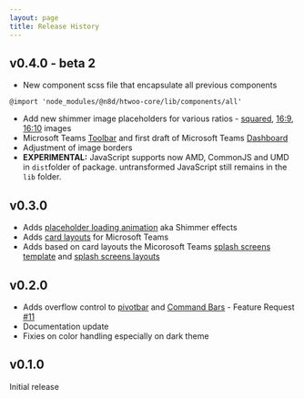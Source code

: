 ```yaml
---
layout: page
title: Release History
---
```


## v0.4.0 - beta 2
- New component scss file that encapsulate all previous components
```tsx
@import 'node_modules/@n8d/htwoo-core/lib/components/all'
```
- Add new shimmer image placeholders for various ratios - [squared](https://lab.n8d.studio/htwoo/htwoo-core/?p=atoms-shimmer-squared), [16:9](https://lab.n8d.studio/htwoo/htwoo-core/?p=atoms-shimmer-img-16x9), [16:10](https://lab.n8d.studio/htwoo/htwoo-core/?p=atoms-shimmer-img-16x10) images
- Microsoft Teams [Toolbar](https://lab.n8d.studio/htwoo/htwoo-core/?p=molecules-teams-toolbar) and first draft of Microsoft Teams [Dashboard](https://lab.n8d.studio/htwoo/htwoo-core/?p=templates-teams-dashboard)
- Adjustment of image borders
- **EXPERIMENTAL:** JavaScript supports now AMD, CommonJS and UMD in `dist`folder of package. untransformed JavaScript still remains in the `lib` folder.

## v0.3.0
- Adds [placeholder loading animation](https://lab.n8d.studio/htwoo/htwoo-core/?p=viewall-atoms-loading) aka Shimmer effects
- Adds [card layouts](https://lab.n8d.studio/htwoo/htwoo-core/?p=organism-teams-splash-card) for Microsoft Teams
- Adds based on card layouts the Micorosoft Teams [splash screens template](https://lab.n8d.studio/htwoo/htwoo-core/?p=templates-teams-splash-screen-multi) and [splash screens layouts](https://lab.n8d.studio/htwoo/htwoo-core/?p=viewall-pages-teams)

## v0.2.0
- Adds overflow control to [pivotbar](https://lab.n8d.studio/htwoo/htwoo-core/?p=molecules-pivotbar-overflow) and [Command Bars](https://lab.n8d.studio/htwoo/htwoo-core/?p=molecules-cmdbar-overflow) - Feature Request [#11](https://github.com/n8design/htwoo/issues/11)
- Documentation update
- Fixies on color handling especially on dark theme

## v0.1.0

Initial release